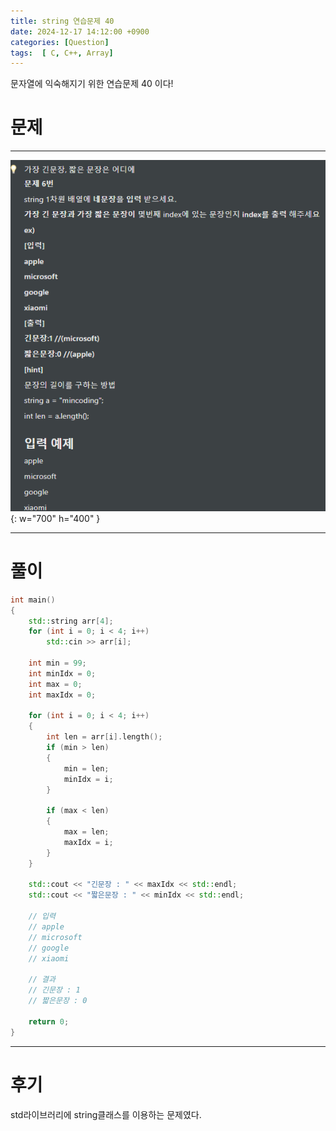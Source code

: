 ```yaml
---
title: string 연습문제 40
date: 2024-12-17 14:12:00 +0900
categories: [Question]  
tags:  [ C, C++, Array]
---
```


문자열에 익숙해지기 위한 연습문제 40 이다!

# 문제   
---------------------------------------
![Desktop View](/assets/img/string33.png){: w="700" h="400" }

---------------------------------------

# 풀이

```c++
int main()
{
    std::string arr[4];
    for (int i = 0; i < 4; i++)
        std::cin >> arr[i];
    
    int min = 99;
    int minIdx = 0;
    int max = 0;
    int maxIdx = 0;
    
    for (int i = 0; i < 4; i++)
    {
        int len = arr[i].length();
        if (min > len)
        {
            min = len;
            minIdx = i;
        }
        
        if (max < len)
        {
            max = len;
            maxIdx = i;
        }
    }
    
    std::cout << "긴문장 : " << maxIdx << std::endl;
    std::cout << "짧은문장 : " << minIdx << std::endl;
    
    // 입력
    // apple 
    // microsoft
    // google
    // xiaomi

    // 결과
    // 긴문장 : 1
    // 짧은문장 : 0

    return 0;
}
```
---------------------------------------

# 후기

std라이브러리에 string클래스를 이용하는 문제였다.
